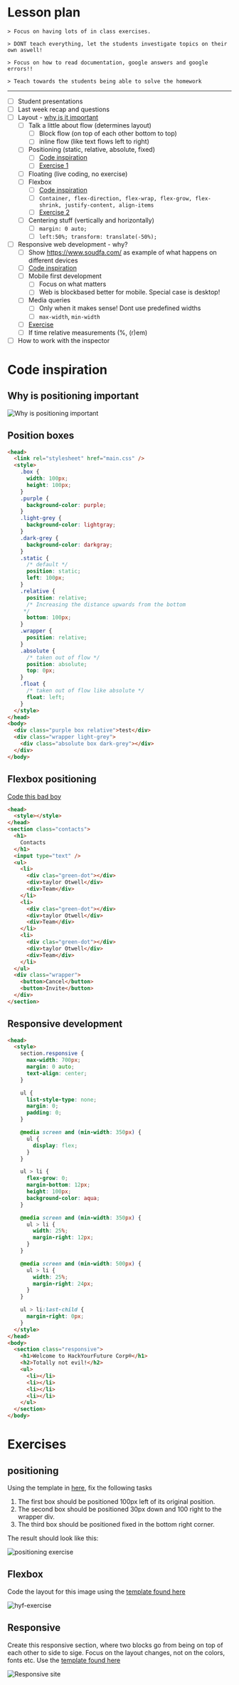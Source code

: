 # Lesson plan
```
> Focus on having lots of in class exercises.

> DONT teach everything, let the students investigate topics on their own aswell!

> Focus on how to read documentation, google answers and google errors!!

> Teach towards the students being able to solve the homework
```

---

 - [ ] Student presentations
 - [ ] Last week recap and questions
 - [ ] Layout - [why is it important](#why-is-positioning-important)
      - [ ] Talk a little about flow (determines layout)
        - [ ] Block flow (on top of each other bottom to top)
        - [ ] inline flow (like text flows left to right)
    - [ ] Positioning (static, relative, absolute, fixed)
      - [ ] [Code inspiration](#position-boxes)
      - [ ] [Exercise 1](#positioning)
    - [ ] Floating (live coding, no exercise)
    - [ ] Flexbox
      - [ ] [Code inspiration](#flexbox-positioning)
      - [ ] `Container, flex-direction, flex-wrap, flex-grow, flex-shrink, justify-content, align-items`
      - [ ] [Exercise 2](#flexbox)
    - [ ] Centering stuff (vertically and horizontally)
      - [ ] `margin: 0 auto;`
      - [ ] `left:50%; transform: translate(-50%);`
 - [ ] Responsive web development - why?
   - [ ] Show https://www.soudfa.com/ as example of what happens on different devices
   - [ ] [Code inspiration](#responsive-development)
   - [ ] Mobile first development
     - [ ] Focus on what matters
     - [ ] Web is blockbased better for mobile. Special case is desktop!
    - [ ] Media queries
      - [ ] Only when it makes sense! Dont use predefined widths
      - [ ] `max-width`, `min-width`
    - [ ] [Exercise](#responsive)
    - [ ] If time relative measurements (%, (r)em)
 - [ ] How to work with the inspector

# Code inspiration

## Why is positioning important
![Why is positioning important](./assets/positioning.JPG)

## Position boxes

```html
<head>
  <link rel="stylesheet" href="main.css" />
  <style>
    .box {
      width: 100px;
      height: 100px;
    }
    .purple {
      background-color: purple;
    }
    .light-grey {
      background-color: lightgray;
    }
    .dark-grey {
      background-color: darkgray;
    }
    .static {
      /* default */
      position: static;
      left: 100px;
    }
    .relative {
      position: relative;
      /* Increasing the distance upwards from the bottom
     */
      bottom: 100px;
    }
    .wrapper {
      position: relative;
    }
    .absolute {
      /* taken out of flow */
      position: absolute;
      top: 0px;
    }
    .float {
      /* taken out of flow like absolute */
      float: left;
    }
  </style>
</head>
<body>
  <div class="purple box relative">test</div>
  <div class="wrapper light-grey">
    <div class="absolute box dark-grey"></div>
  </div>
</body>
```

## Flexbox positioning

[Code this bad boy](#why-is-positioning-important)

```html
<head>
  <style></style>
</head>
<section class="contacts">
  <h1>
    Contacts
  </h1>
  <input type="text" />
  <ul>
    <li>
      <div clas="green-dot"></div>
      <div>taylor Otwell</div>
      <div>Team</div>
    </li>
    <li>
      <div clas="green-dot"></div>
      <div>taylor Otwell</div>
      <div>Team</div>
    </li>
    <li>
      <div clas="green-dot"></div>
      <div>taylor Otwell</div>
      <div>Team</div>
    </li>
  </ul>
  <div class="wrapper">
    <button>Cancel</button>
    <button>Invite</button>
  </div>
</section>

```

## Responsive development
```html
<head>
  <style>
    section.responsive {
      max-width: 700px;
      margin: 0 auto;
      text-align: center;
    }

    ul {
      list-style-type: none;
      margin: 0;
      padding: 0;
    }

    @media screen and (min-width: 350px) {
      ul {
        display: flex;
      }
    }

    ul > li {
      flex-grow: 0;
      margin-bottom: 12px;
      height: 100px;
      background-color: aqua;
    }

    @media screen and (min-width: 350px) {
      ul > li {
        width: 25%;
        margin-right: 12px;
      }
    }

    @media screen and (min-width: 500px) {
      ul > li {
        width: 25%;
        margin-right: 24px;
      }
    }

    ul > li:last-child {
      margin-right: 0px;
    }
  </style>
</head>
<body>
  <section class="responsive">
    <h1>Welcome to HackYourFuture Corp®</h1>
    <h2>Totally not evil!</h2>
    <ul>
      <li></li>
      <li></li>
      <li></li>
      <li></li>
    </ul>
  </section>
</body>

```

# Exercises

## positioning

Using the template in [here](assest/../assets/exercise-template/positioning/index.html), fix the following tasks

1. The first box should be positioned 100px left of its original position.
2. The second box should be positioned 30px down and 100 right to the wrapper div.
3. The third box should be positioned fixed in the bottom right corner. 

The result should look like this:

![positioning exercise](assets/positioning-exercise.jpg)

## Flexbox

Code the layout for this image using the [template found here](assets/exercise-template/flex.box) 

![hyf-exercise](./assets/hyf-flexbox-mockup.JPG)

## Responsive

Create this responsive section, where two blocks go from being on top of each other to side to sige. Focus on the layout changes, not on the colors, fonts etc. Use the [template found here](assets/exercise-template/responsive)

![Responsive site](./assets/responsive-exercise.gif)


